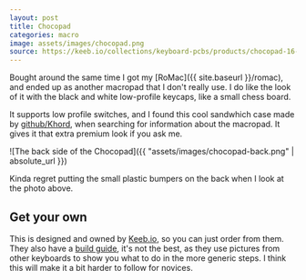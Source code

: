 ```yaml
---
layout: post
title: Chocopad
categories: macro
image: assets/images/chocopad.png
source: https://keeb.io/collections/keyboard-pcbs/products/chocopad-16-key-macropad-for-kailh-choc-low-profile-switches
---
```


Bought around the same time I got my [RoMac]({{ site.baseurl }}/romac), and ended up as another macropad that I don't
really use. I do like the look of it with the black and white low-profile keycaps, like a small chess board.

It supports low profile switches, and I found this cool sandwhich case made by
[github/Khord](https://github.com/Khord/keyboard_cases/tree/master/chocopad), when searching for information about the
macropad. It gives it that extra premium look if you ask me.

![The back side of the Chocopad]({{ "assets/images/chocopad-back.png" | absolute_url }})

Kinda regret putting the small plastic bumpers on the back when I look at the photo above.

## Get your own

This is designed and owned by
[Keeb.io](https://keeb.io/products/chocopad-16-key-macropad-for-kailh-choc-low-profile-switches), so you can just order
from them. They also have a [build guide](https://docs.keeb.io/chocopad-build-guide/), it's not the best, as they use
pictures from other keyboards to show you what to do in the more generic steps. I think this will make it a bit harder
to follow for novices.
